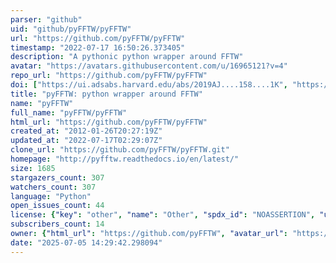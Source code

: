 ```yaml
---
parser: "github"
uid: "github/pyFFTW/pyFFTW"
url: "https://github.com/pyFFTW/pyFFTW"
timestamp: "2022-07-17 16:50:26.373405"
description: "A pythonic python wrapper around FFTW"
avatar: "https://avatars.githubusercontent.com/u/16965121?v=4"
repo_url: "https://github.com/pyFFTW/pyFFTW"
doi: ["https://ui.adsabs.harvard.edu/abs/2019AJ....158....1K", "https://ui.adsabs.harvard.edu/abs/2021ascl.soft09009G/abstract"]
title: "pyFFTW: python wrapper around FFTW"
name: "pyFFTW"
full_name: "pyFFTW/pyFFTW"
html_url: "https://github.com/pyFFTW/pyFFTW"
created_at: "2012-01-26T20:27:19Z"
updated_at: "2022-07-17T02:29:07Z"
clone_url: "https://github.com/pyFFTW/pyFFTW.git"
homepage: "http://pyfftw.readthedocs.io/en/latest/"
size: 1685
stargazers_count: 307
watchers_count: 307
language: "Python"
open_issues_count: 44
license: {"key": "other", "name": "Other", "spdx_id": "NOASSERTION", "url": null, "node_id": "MDc6TGljZW5zZTA="}
subscribers_count: 14
owner: {"html_url": "https://github.com/pyFFTW", "avatar_url": "https://avatars.githubusercontent.com/u/16965121?v=4", "login": "pyFFTW", "type": "Organization"}
date: "2025-07-05 14:29:42.298094"
---
```

